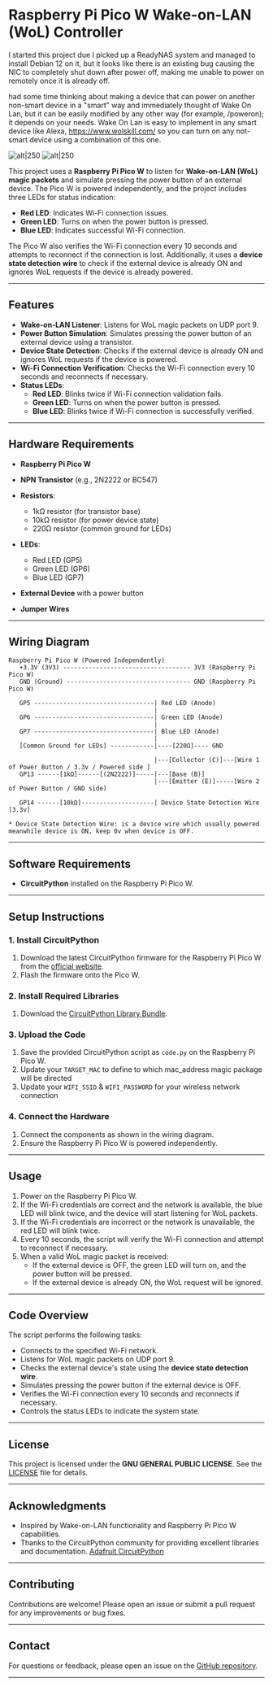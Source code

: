 # Raspberry Pi Pico W Wake-on-LAN (WoL) Controller

I started this project due I picked up a ReadyNAS system and managed to install Debian 12 on it, but it looks like there is an existing bug causing the NIC to completely shut down after power off, making me unable to power on remotely once it is already off.

had some time thinking about making a device that can power on another non-smart device in a "smart" way and immediately thought of Wake On Lan, but it can be easily modified by any other way (for example, <ip>/poweron); it depends on your needs. Wake On Lan is easy to implement in any smart device like Alexa, https://www.wolskill.com/ so you can turn on any not-smart device using a combination of this one.

![alt|250](https://github.com/user-attachments/assets/a11c19eb-2fe2-43be-bb2b-4bba3a75905b)
![alt|250](https://github.com/user-attachments/assets/79c3de8e-bb15-4e1f-923c-83ee1974432c)



This project uses a **Raspberry Pi Pico W** to listen for **Wake-on-LAN (WoL) magic packets** and simulate pressing the power button of an external device. The Pico W is powered independently, and the project includes three LEDs for status indication:
- **Red LED**: Indicates Wi-Fi connection issues.
- **Green LED**: Turns on when the power button is pressed.
- **Blue LED**: Indicates successful Wi-Fi connection.

The Pico W also verifies the Wi-Fi connection every 10 seconds and attempts to reconnect if the connection is lost. Additionally, it uses a **device state detection wire** to check if the external device is already ON and ignores WoL requests if the device is already powered.

---

## Features
- **Wake-on-LAN Listener**: Listens for WoL magic packets on UDP port 9.
- **Power Button Simulation**: Simulates pressing the power button of an external device using a transistor.
- **Device State Detection**: Checks if the external device is already ON and ignores WoL requests if the device is powered.
- **Wi-Fi Connection Verification**: Checks the Wi-Fi connection every 10 seconds and reconnects if necessary.
- **Status LEDs**:
  - **Red LED**: Blinks twice if Wi-Fi connection validation fails.
  - **Green LED**: Turns on when the power button is pressed.
  - **Blue LED**: Blinks twice if Wi-Fi connection is successfully verified.

---

## Hardware Requirements
- **Raspberry Pi Pico W**
- **NPN Transistor** (e.g., 2N2222 or BC547)
- **Resistors**:
  - 1kΩ resistor (for transistor base)
  - 10kΩ resistor (for power device state)
  - 220Ω resistor (common ground for LEDs)

- **LEDs**:
  - Red LED (GP5)
  - Green LED (GP6)
  - Blue LED (GP7)
- **External Device** with a power button
- **Jumper Wires**

---

## Wiring Diagram
```
Raspberry Pi Pico W (Powered Independently)
   +3.3V (3V3) ----------------------------------- 3V3 (Raspberry Pi Pico W)
   GND (Ground) ---------------------------------- GND (Raspberry Pi Pico W)

   GP5 ---------------------------------| Red LED (Anode)
                                        |
   GP6 ---------------------------------| Green LED (Anode)
                                        |
   GP7 ---------------------------------| Blue LED (Anode)
                                        |
   [Common Ground for LEDs] ------------|----[220Ω]---- GND

                                        |---[Collector (C)]---[Wire 1 of Power Button / 3.3v / Powered side ]
   GP13 ------[1kΩ]------[(2N2222)]-----|---[Base (B)]
                                        |---[Emitter (E)]-----[Wire 2 of Power Button / GND side)

   GP14 ------[10kΩ]--------------------| Device State Detection Wire [3.3v]

* Device State Detection Wire: is a device wire which usually powered meanwhile device is ON, keep 0v when device is OFF.
```
---

## Software Requirements
- **CircuitPython** installed on the Raspberry Pi Pico W.

---

## Setup Instructions

### 1. Install CircuitPython
1. Download the latest CircuitPython firmware for the Raspberry Pi Pico W from the [official website](https://circuitpython.org/board/raspberry_pi_pico_w/).
2. Flash the firmware onto the Pico W.

### 2. Install Required Libraries
1. Download the [CircuitPython Library Bundle](https://circuitpython.org/libraries).

### 3. Upload the Code
1. Save the provided CircuitPython script as `code.py` on the Raspberry Pi Pico W.
2. Update your `TARGET_MAC` to define to which mac_address magic package will be directed
3. Update your `WIFI_SSID` & `WIFI_PASSWORD` for your wireless network connection

### 4. Connect the Hardware
1. Connect the components as shown in the wiring diagram.
2. Ensure the Raspberry Pi Pico W is powered independently.

---

## Usage
1. Power on the Raspberry Pi Pico W.
2. If the Wi-Fi credentials are correct and the network is available, the blue LED will blink twice, and the device will start listening for WoL packets.
3. If the Wi-Fi credentials are incorrect or the network is unavailable, the red LED will blink twice.
4. Every 10 seconds, the script will verify the Wi-Fi connection and attempt to reconnect if necessary.
5. When a valid WoL magic packet is received:
   - If the external device is OFF, the green LED will turn on, and the power button will be pressed.
   - If the external device is already ON, the WoL request will be ignored.

---

## Code Overview
The script performs the following tasks:
- Connects to the specified Wi-Fi network.
- Listens for WoL magic packets on UDP port 9.
- Checks the external device's state using the **device state detection wire**.
- Simulates pressing the power button if the external device is OFF.
- Verifies the Wi-Fi connection every 10 seconds and reconnects if necessary.
- Controls the status LEDs to indicate the system state.

---

## License
This project is licensed under the **GNU GENERAL PUBLIC LICENSE**. See the [LICENSE](LICENSE) file for details.

---

## Acknowledgments
- Inspired by Wake-on-LAN functionality and Raspberry Pi Pico W capabilities.
- Thanks to the CircuitPython community for providing excellent libraries and documentation. [Adafruit CircuitPython](https://circuitpython.org/)
---

## Contributing
Contributions are welcome! Please open an issue or submit a pull request for any improvements or bug fixes.

---

## **Contact**
For questions or feedback, please open an issue on the [GitHub repository](https://github.com/geekinsanemx/wakeonlan-for-any-device).

---
